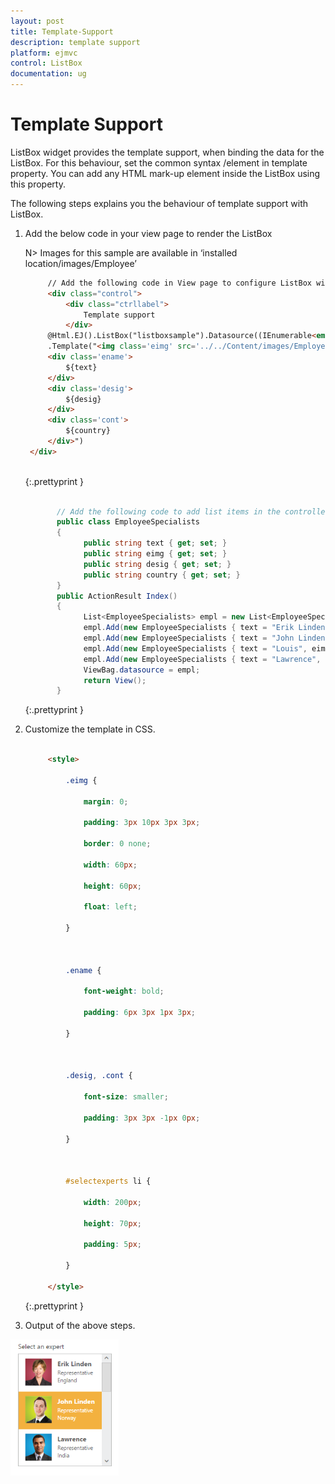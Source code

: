 ```yaml
---
layout: post
title: Template-Support
description: template support
platform: ejmvc
control: ListBox
documentation: ug
---
```


# Template Support

ListBox widget provides the template support, when binding the data for the ListBox. For this behaviour, set the common syntax /element in template property. You can add any HTML mark-up element inside the ListBox using this property.

The following steps explains you the behaviour of template support with ListBox.

1. Add the below code in your view page to render the ListBox

   N> Images for this sample are available in ‘installed location/images/Employee’



   ~~~ html
		// Add the following code in View page to configure ListBox widget
		<div class="control">
			<div class="ctrllabel">
				Template support 
			</div>  
		@Html.EJ().ListBox("listboxsample").Datasource((IEnumerable<employeespecialists>)ViewBag.datasource).Height("238")
		.Template("<img class='eimg' src='../../Content/images/Employees/${eimg}.png' alt='employee' height='50px' width='50px'/>
		<div class='ename'> 
			${text} 
		</div>
		<div class='desig'>
			${desig} 
		</div>
		<div class='cont'>
			${country} 
		</div>")
	</div>
	
   ~~~
   {:.prettyprint }
   
   ~~~ cs
   
		  // Add the following code to add list items in the controller page 
		  public class EmployeeSpecialists 
		  {           
				public string text { get; set; }   
				public string eimg { get; set; }   
				public string desig { get; set; } 
				public string country { get; set; }  
		  } 
		  public ActionResult Index() 
		  {
				List<EmployeeSpecialists> empl = new List<EmployeeSpecialists>();
				empl.Add(new EmployeeSpecialists { text = "Erik Linden", eimg = "3", desig = "Representative", country = "England" }); 
				empl.Add(new EmployeeSpecialists { text = "John Linden", eimg = "6", desig = "Representative", country = "Norway" }); 
				empl.Add(new EmployeeSpecialists { text = "Louis", eimg = "7", desig = "Representative", country = "Australia" });  
				empl.Add(new EmployeeSpecialists { text = "Lawrence", eimg = "8", desig = "Representative", country = "India" }); 
				ViewBag.datasource = empl;     
				return View();
		  }

   ~~~
   {:.prettyprint }


2. Customize the template in CSS. 


   ~~~ html

		<style>

			.eimg {

				margin: 0;

				padding: 3px 10px 3px 3px;

				border: 0 none;

				width: 60px;

				height: 60px;

				float: left;

			}



			.ename {

				font-weight: bold;

				padding: 6px 3px 1px 3px;

			}



			.desig, .cont {

				font-size: smaller;

				padding: 3px 3px -1px 0px;

			}



			#selectexperts li {

				width: 200px;

				height: 70px;

				padding: 5px;

			}

		</style>

   ~~~
   {:.prettyprint }



3. Output of the above steps.




![](Template-Support_images/Template-Support_img2.png)



